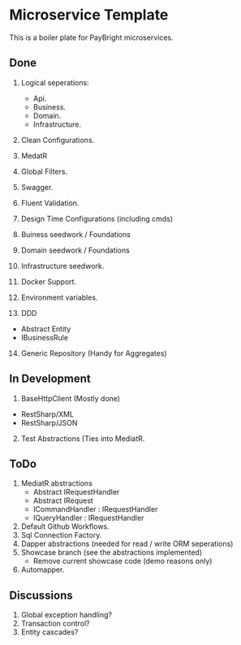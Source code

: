 # Microservice Template
This is a boiler plate for PayBright microservices.

## Done
1. Logical seperations:
   * Api.
   * Business.
   * Domain.
   * Infrastructure.

2. Clean Configurations.
3. MedatR
4. Global Filters.
5. Swagger.
6. Fluent Validation.
7. Design Time Configurations (including cmds)
8. Buiness seedwork / Foundations
9. Domain seedwork / Foundations
10. Infrastructure seedwork.
11. Docker Support.
12. Environment variables.
13. DDD
   * Abstract Entity
   * IBusinessRule
14. Generic Repository (Handy for Aggregates)

## In Development
1. BaseHttpClient (Mostly done)
  * RestSharp/XML
  * RestSharp/JSON
2. Test Abstractions (Ties into MediatR.

## ToDo
1. MediatR abstractions
   * Abstract IRequestHandler
   * Abstract IRequest
    * ICommandHandler : IRequestHandler
    * IQueryHandler : IRequestHandler
2. Default Github Workflows.
3. Sql Connection Factory.
4. Dapper abstractions (needed for read / write ORM seperations)
5. Showcase branch (see the abstractions implemented)
   * Remove current showcase code (demo reasons only)
6. Automapper.

## Discussions
1. Global exception handling?
2. Transaction control?
3. Entity cascades?
    
